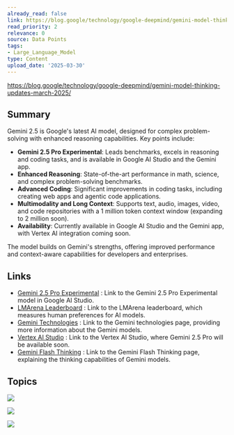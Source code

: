 ```yaml
---
already_read: false
link: https://blog.google/technology/google-deepmind/gemini-model-thinking-updates-march-2025/
read_priority: 2
relevance: 0
source: Data Points
tags:
- Large_Language_Model
type: Content
upload_date: '2025-03-30'
---
```


https://blog.google/technology/google-deepmind/gemini-model-thinking-updates-march-2025/
## Summary

Gemini 2.5 is Google's latest AI model, designed for complex problem-solving with enhanced reasoning capabilities. Key points include:

- **Gemini 2.5 Pro Experimental**: Leads benchmarks, excels in reasoning and coding tasks, and is available in Google AI Studio and the Gemini app.
- **Enhanced Reasoning**: State-of-the-art performance in math, science, and complex problem-solving benchmarks.
- **Advanced Coding**: Significant improvements in coding tasks, including creating web apps and agentic code applications.
- **Multimodality and Long Context**: Supports text, audio, images, video, and code repositories with a 1 million token context window (expanding to 2 million soon).
- **Availability**: Currently available in Google AI Studio and the Gemini app, with Vertex AI integration coming soon.

The model builds on Gemini's strengths, offering improved performance and context-aware capabilities for developers and enterprises.
## Links

- [Gemini 2.5 Pro Experimental](http://aistudio.google.com/app/prompts/new_chat?model=gemini-2.5-pro-exp-03-25) : Link to the Gemini 2.5 Pro Experimental model in Google AI Studio.
- [LMArena Leaderboard](https://lmarena.ai/?leaderboard) : Link to the LMArena leaderboard, which measures human preferences for AI models.
- [Gemini Technologies](https://deepmind.google/technologies/gemini) : Link to the Gemini technologies page, providing more information about the Gemini models.
- [Vertex AI Studio](https://console.cloud.google.com/freetrial?redirectPath=/vertex-ai/studio) : Link to the Vertex AI Studio, where Gemini 2.5 Pro will be available soon.
- [Gemini Flash Thinking](https://deepmind.google/technologies/gemini/flash-thinking/) : Link to the Gemini Flash Thinking page, explaining the thinking capabilities of Gemini models.

## Topics

![](topics/Model/Gemini%202%205)

![](topics/Model/Gemini%202%205%20Pro%20Experimental)

![](topics/Concept/Reinforcement%20Learning)